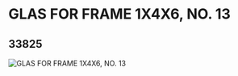# GLAS FOR FRAME 1X4X6, NO. 13
## 33825
![GLAS FOR FRAME 1X4X6, NO. 13](https://lc-www-live-s.legocdn.com/media/bricks/5/2/6194254.jpg)